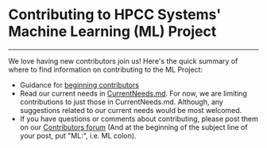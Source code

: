 # Contributing to HPCC Systems' Machine Learning (ML) Project #

---
We love having new contributors join us! Here's the quick summary of where to find information on contributing to the ML Project:

* Guidance for [beginning contributors](https://github.com/hpcc-systems/ecl-ml/CONTRIBUTING/BeginnerContributorGuidelines.md)
* Read our current needs in [CurrentNeeds.md](https://github.com/hpcc-systems/ecl-ml/CurrentNeeds.md). For now, we are limiting contributions to just those in CurrentNeeds.md. Although, any suggestions related to our current needs would be most welcomed.
* If you have questions or comments about contributing, please post them on our [Contributors forum](https://hpccsystems.com/bb/viewforum.php?f=29) (And at the beginning of the subject line of your post, put "ML:", i.e. ML colon).

